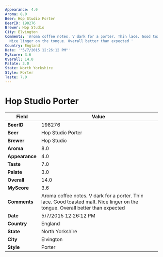 ```yaml
---
Appearance: 4.0
Aroma: 8.0
Beer: Hop Studio Porter
BeerID: 198276
Brewer: Hop Studio
City: Elvington
Comments: 'Aroma coffee notes. V dark for a porter. Thin lace. Good toasted malt.
  Nice linger on the tongue. Overall better than expected '
Country: England
Date: '"5/7/2015 12:26:12 PM"'
MyScore: 3.6
Overall: 14.0
Palate: 3.0
State: North Yorkshire
Style: Porter
Taste: 7.0
---
```


# Hop Studio Porter

| Field         | Value |
|---------------|-------|
| **BeerID** | 198276 |
| **Beer** | Hop Studio Porter |
| **Brewer** | Hop Studio |
| **Aroma** | 8.0 |
| **Appearance** | 4.0 |
| **Taste** | 7.0 |
| **Palate** | 3.0 |
| **Overall** | 14.0 |
| **MyScore** | 3.6 |
| **Comments** | Aroma coffee notes. V dark for a porter. Thin lace. Good toasted malt. Nice linger on the tongue. Overall better than expected  |
| **Date** | 5/7/2015 12:26:12 PM |
| **Country** | England |
| **State** | North Yorkshire |
| **City** | Elvington |
| **Style** | Porter |
